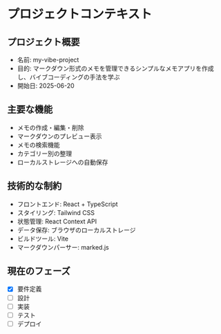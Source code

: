 # プロジェクトコンテキスト

## プロジェクト概要
- 名前: my-vibe-project
- 目的: マークダウン形式のメモを管理できるシンプルなメモアプリを作成し、バイブコーディングの手法を学ぶ
- 開始日: 2025-06-20

## 主要な機能
- メモの作成・編集・削除
- マークダウンのプレビュー表示
- メモの検索機能
- カテゴリー別の整理
- ローカルストレージへの自動保存

## 技術的な制約
- フロントエンド: React + TypeScript
- スタイリング: Tailwind CSS
- 状態管理: React Context API
- データ保存: ブラウザのローカルストレージ
- ビルドツール: Vite
- マークダウンパーサー: marked.js

## 現在のフェーズ
- [x] 要件定義
- [ ] 設計
- [ ] 実装
- [ ] テスト
- [ ] デプロイ
